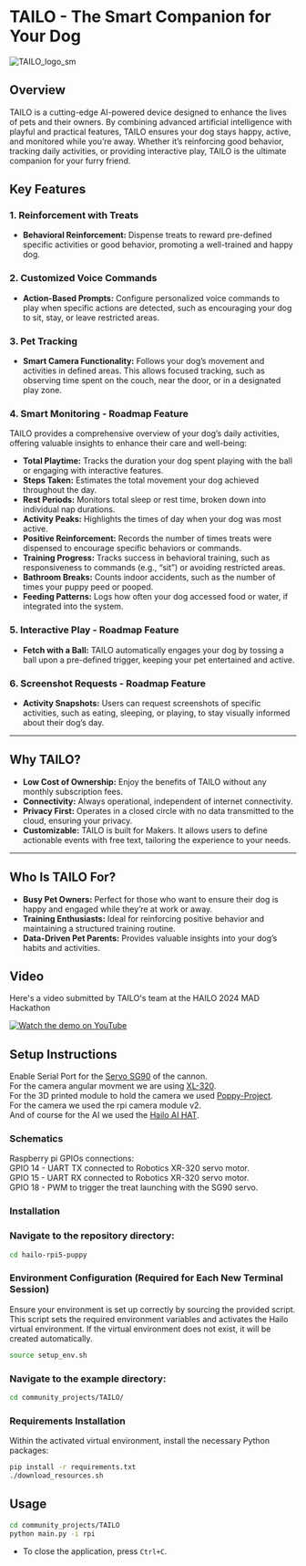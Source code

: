 # TAILO - The Smart Companion for Your Dog

![TAILO_logo_sm](https://github.com/user-attachments/assets/49dd031c-6538-48e3-9aa8-d09c8ff93dc2)

## Overview 
TAILO is a cutting-edge AI-powered device designed to enhance the lives of pets and their owners. By combining advanced artificial intelligence with playful and practical features, TAILO ensures your dog stays happy, active, and monitored while you’re away. Whether it’s reinforcing good behavior, tracking daily activities, or providing interactive play, TAILO is the ultimate companion for your furry friend.

## Key Features

### 1. Reinforcement with Treats
- **Behavioral Reinforcement:** Dispense treats to reward pre-defined specific activities or good behavior, promoting a well-trained and happy dog.
  
### 2. Customized Voice Commands
- **Action-Based Prompts:** Configure personalized voice commands to play when specific actions are detected, such as encouraging your dog to sit, stay, or leave restricted areas.

### 3. Pet Tracking
- **Smart Camera Functionality:** Follows your dog’s movement and activities in defined areas. This allows focused tracking, such as observing time spent on the couch, near the door, or in a designated play zone.

### 4. Smart Monitoring - Roadmap Feature
TAILO provides a comprehensive overview of your dog’s daily activities, offering valuable insights to enhance their care and well-being:

- **Total Playtime:** Tracks the duration your dog spent playing with the ball or engaging with interactive features.
- **Steps Taken:** Estimates the total movement your dog achieved throughout the day.
- **Rest Periods:** Monitors total sleep or rest time, broken down into individual nap durations.
- **Activity Peaks:** Highlights the times of day when your dog was most active.
- **Positive Reinforcement:** Records the number of times treats were dispensed to encourage specific behaviors or commands.
- **Training Progress:** Tracks success in behavioral training, such as responsiveness to commands (e.g., “sit”) or avoiding restricted areas.
- **Bathroom Breaks:** Counts indoor accidents, such as the number of times your puppy peed or pooped.
- **Feeding Patterns:** Logs how often your dog accessed food or water, if integrated into the system.

### 5. Interactive Play - Roadmap Feature
- **Fetch with a Ball:** TAILO automatically engages your dog by tossing a ball upon a pre-defined trigger, keeping your pet entertained and active.

### 6. Screenshot Requests - Roadmap Feature
- **Activity Snapshots:** Users can request screenshots of specific activities, such as eating, sleeping, or playing, to stay visually informed about their dog’s day.

---

## Why TAILO?

- **Low Cost of Ownership:** Enjoy the benefits of TAILO without any monthly subscription fees.
- **Connectivity:** Always operational, independent of internet connectivity.
- **Privacy First:** Operates in a closed circle with no data transmitted to the cloud, ensuring your privacy.
- **Customizable:** TAILO is built for Makers. It allows users to define actionable events with free text, tailoring the experience to your needs.
  
---

## Who Is TAILO For?

- **Busy Pet Owners:** Perfect for those who want to ensure their dog is happy and engaged while they’re at work or away.
- **Training Enthusiasts:** Ideal for reinforcing positive behavior and maintaining a structured training routine.
- **Data-Driven Pet Parents:** Provides valuable insights into your dog’s habits and activities.


## Video
Here's a video submitted by TAILO's team at the HAILO 2024 MAD Hackathon

[![Watch the demo on YouTube](https://img.youtube.com/vi/XXizBHtCLew/0.jpg)](https://youtu.be/XXizBHtCLew)

## Setup Instructions
Enable Serial Port for the [Servo SG90](http://www.ee.ic.ac.uk/pcheung/teaching/DE1_EE/stores/sg90_datasheet.pdf) of the cannon.  
For the camera angular movment we are using [XL-320](https://emanual.robotis.com/docs/en/dxl/x/xl320/).  
For the 3D printed module to hold the camera we used [Poppy-Project](https://github.com/poppy-project/poppy-ergo-jr).  
For the camera we used the rpi camera module v2.   
And of course for the AI we used the [Hailo AI HAT](https://www.raspberrypi.com/products/ai-hat/).  
### Schematics
Raspberry pi GPIOs connections:  
GPIO 14 - UART TX connected to Robotics XR-320 servo motor.    
GPIO 15 - UART RX connected to Robotics XR-320 servo motor.  
GPIO 18 - PWM to trigger the treat launching with the SG90 servo.  

### Installation
### Navigate to the repository directory:
```bash
cd hailo-rpi5-puppy
```

### Environment Configuration  (Required for Each New Terminal Session)
Ensure your environment is set up correctly by sourcing the provided script. This script sets the required environment variables and activates the Hailo virtual environment. If the virtual environment does not exist, it will be created automatically.
```bash
source setup_env.sh
```
### Navigate to the example directory:
```bash
cd community_projects/TAILO/
```
### Requirements Installation
Within the activated virtual environment, install the necessary Python packages:
```bash
pip install -r requirements.txt
./download_resources.sh
```

## Usage
```bash
cd community_projects/TAILO
python main.py -i rpi
```
- To close the application, press `Ctrl+C`.
